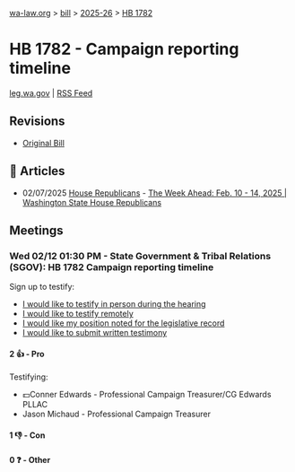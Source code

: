 [wa-law.org](/) > [bill](/bill/) > [2025-26](/bill/2025-26/) > [HB 1782](/bill/2025-26/hb/1782/)

# HB 1782 - Campaign reporting timeline
[leg.wa.gov](https://app.leg.wa.gov/billsummary?BillNumber=1782&Year=2025&Initiative=false) | [RSS Feed](./rss.xml)

## Revisions
* [Original Bill](1/)

## 📰 Articles
* 02/07/2025 [House Republicans](/org/house_republicans/) - [The Week Ahead: Feb. 10 - 14, 2025 | Washington State House Republicans](https://houserepublicans.wa.gov/week/the-week-ahead-feb-10-14-2025/#:~:text=HB%201782)

## Meetings
### Wed 02/12 01:30 PM - State Government & Tribal Relations (SGOV): HB 1782 Campaign reporting timeline
Sign up to testify:
* [I would like to testify in person during the hearing](https://app.leg.wa.gov/csi/Testifier/Add?chamber=House&mId=32767&aId=163267&caId=25656&tId=1)
* [I would like to testify remotely](https://app.leg.wa.gov/csi/Testifier/Add?chamber=House&mId=32767&aId=163267&caId=25656&tId=2)
* [I would like my position noted for the legislative record](https://app.leg.wa.gov/csi/Testifier/Add?chamber=House&mId=32767&aId=163267&caId=25656&tId=3)
* [I would like to submit written testimony](https://app.leg.wa.gov/csi/Testifier/Add?chamber=House&mId=32767&aId=163267&caId=25656&tId=4)

#### 2 👍 - Pro
Testifying:
* 💵Conner Edwards - Professional Campaign Treasurer/CG Edwards PLLAC
* Jason Michaud - Professional Campaign Treasurer

#### 1 👎 - Con

#### 0 ❓ - Other
